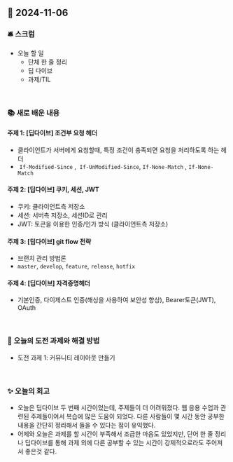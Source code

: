 ## 📅 2024-11-06

### 🛎️ 스크럼
- 오늘 할 일
    - 단체 한 줄 정리
    - 딥 다이브
    - 과제/TIL

</br>

### 📚 새로 배운 내용
#### 주제 1: [딥다이브] 조건부 요청 헤더
- 클라이언트가 서버에게 요청할때, 특정 조건이 충족되면 요청을 처리하도록 하는 헤더
-  `If-Modified-Since` ,  `If-UnModified-Since`, `If-None-Match` , `If-None-Match` 

#### 주제 2: [딥다이브] 쿠키, 세션, JWT
- 쿠키: 클라이언트측 저장소
- 세션: 서버측 저장소, 세션ID로 관리
- JWT: 토큰을 이용한 인증/인가 방식 (클라이언트측 저장소)

#### 주제 3: [딥다이브] git flow 전략
- 브랜치 관리 방법론
- `master`, `develop`, `feature`, `release`, `hotfix`

#### 주제 4: [딥다이브] 자격증명헤더
- 기본인증, 다이제스트 인증(해싱을 사용하여 보안성 향상), Bearer토큰(JWT), OAuth

</br>

### 🎯 오늘의 도전 과제와 해결 방법
- 도전 과제 1: 커뮤니티 레이아웃 만들기

</br>

### ✨ 오늘의 회고
- 오늘은 딥다이브 두 번째 시간이었는데, 주제들이 더 어려워졌다. 웹 응용 수업과 관련된 주제들이어서 복습에 많은 도움이 되었다. 다른 사람들이 몇 시간 동안 공부한 내용을 간단히 정리해서 들을 수 있다는 점이 유익했다.
- 어제와 오늘은 과제를 할 시간이 부족해서 조급한 마음도 있었지만, 단어 한 줄 정리나 딥다이브를 통해 과제 외에 다른 공부할 수 있는 시간이 강제적으로라도 주어져서 좋은것 같다. 

